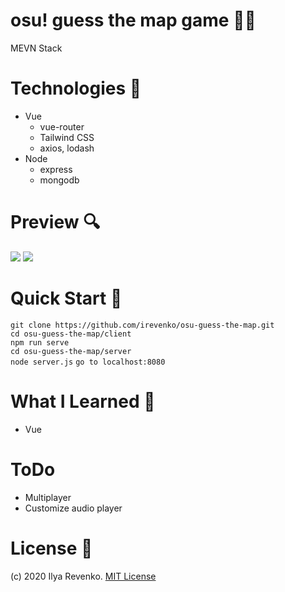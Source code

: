 # osu! guess the map game 🎲🧩
MEVN Stack 

# Technologies 🧾
* Vue
  * vue-router
  * Tailwind CSS
  * axios, lodash
* Node
  * express
  * mongodb

# Preview 🔍
<img src="https://i.imgur.com/iQPNQs3.png"> 
<img src="https://i.imgur.com/6g60tq8.png">

# Quick Start 🚀
```git clone https://github.com/irevenko/osu-guess-the-map.git``` <br>
```cd osu-guess-the-map/client``` <br>
```npm run serve``` <br>
```cd osu-guess-the-map/server```  <br>
```node server.js```
```go to localhost:8080```

# What I Learned 🧠
* Vue

# ToDo
* Multiplayer
* Customize audio player

# License 📑 
(c) 2020 Ilya Revenko. [MIT License](https://tldrlegal.com/license/mit-license)